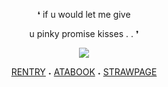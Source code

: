 <p align="center"> ❛ if u would let me give 
<p align="center"> u pinky promise kisses . . ❜ 
<p align="center"> <img src="https://i.postimg.cc/Z5MSzYnw/image-2024-10-06-004524665.png"/>
</p>

<div align="center">
  
[RENTRY](https://rentry.co/oracIeofstars)‎    ‎‎‎‎‎‎˖‎    [ATABOOK](https://thelookoflove.atabook.org)    ˖    [STRAWPAGE](https://bluelocks.straw.page)
